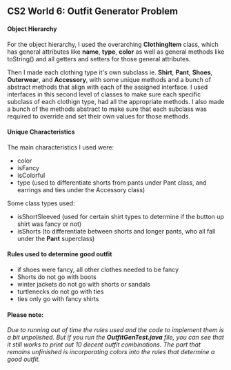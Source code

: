 ## CS2 World 6: Outfit Generator Problem

#### Object Hierarchy

For the object hierarchy, I used the overarching **ClothingItem** class, which has general attributes like **name**, **type**, **color** as well as general methods like toString() and all getters and setters for those general attributes.

Then I made each clothing type it's own subclass ie. **Shirt**, **Pant**, **Shoes**, **Outerwear**, and **Accessory**, with some unique methods and a bunch of abstract methods that align with each of the assigned interface. I used interfaces in this second level of classes to make sure each specific subclass of each clothign type, had all the appropriate methods. I also made a bunch of the methods abstract to make sure that each subclass was required to override and set their own values for those methods.

#### Unique Characteristics

The main characteristics I used were:

- color
- isFancy
- isColorful 
- type (used to differentiate shorts from pants under Pant class, and earrings and ties under the Accessory class)

Some class types used:
- isShortSleeved (used for certain shirt types to determine if the button up shirt was fancy or not)
- isShorts (to differentiate between shorts and longer pants, who all fall under the **Pant** superclass)

#### Rules used to determine good outfit

- if shoes were fancy, all other clothes needed to be fancy
- Shorts do not go with boots
- winter jackets do not go with shorts or sandals
- turtlenecks do not go with ties
- ties only go with fancy shirts


#### Please note: 
*Due to running out of time the rules used and the code to implement them is a bit unpolished. But if you run the **OutfitGenTest.java** file, you can see that it still works to print out 10 decent outfit combinations. The part that remains unfinished is incorporating colors into the rules that determine a good outfit.*




